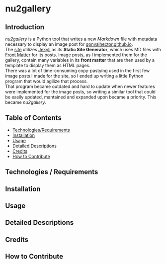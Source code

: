 # nu2gallery

## Introduction

*nu2gallery* is a Python tool that writes a new *Markdown* file with metadata necessary to display an image post for [gonvalhector.github.io](https://github.com/gonvalhector/gonvalhector.github.io).  
The [site](https://www.gonvalhector.com) utilizes [Jekyll](https://jekyllrb.com/) as its **Static Site Generator**, which uses MD files with [Front Matter](https://jekyllrb.com/docs/front-matter/) for its posts. Image posts, as I implemented them for the gallery, contain many variables in its **front matter** that are then used by a template to display them as HTML pages.  
There was a lot of time-consuming copy-pastying used in the first few image posts I made for the site, so I ended up writing a little Python program that would agilize that process.  
That program became outdated and hard to update when newer features were implemented for the image posts, so writing a similar tool that could be easily updated, mantained and expanded upon became a priority. This became *nu2gallery*.

## Table of Contents

- [Technologies/Requirements](#technologies--requirements)
- [Installation](#installation)
- [Usage](#usage)
- [Detailed Descriptions](#detailed-descriptions)
- [Credits](#credits)
- [How to Contribute](#how-to-contribute)

## Technologies / Requirements



## Installation



## Usage



## Detailed Descriptions



## Credits



## How to Contribute


